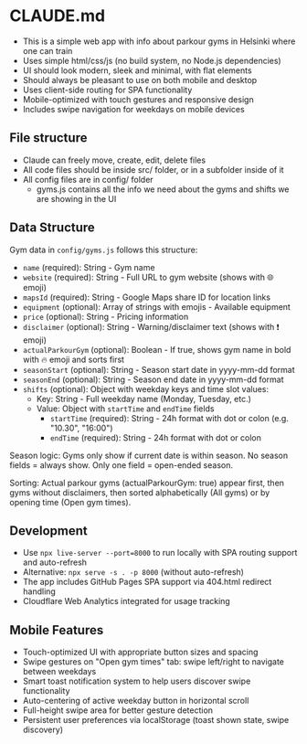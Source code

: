 # CLAUDE.md

- This is a simple web app with info about parkour gyms in Helsinki where one can train
- Uses simple html/css/js (no build system, no Node.js dependencies)
- UI should look modern, sleek and minimal, with flat elements
- Should always be pleasant to use on both mobile and desktop
- Uses client-side routing for SPA functionality
- Mobile-optimized with touch gestures and responsive design
- Includes swipe navigation for weekdays on mobile devices

## File structure

- Claude can freely move, create, edit, delete files
- All code files should be inside src/ folder, or in a subfolder inside of it
- All config files are in config/ folder
    - gyms.js contains all the info we need about the gyms and shifts we are showing in the UI

## Data Structure

Gym data in `config/gyms.js` follows this structure:
- `name` (required): String - Gym name
- `website` (required): String - Full URL to gym website (shows with 🌐 emoji)
- `mapsId` (required): String - Google Maps share ID for location links
- `equipment` (optional): Array of strings with emojis - Available equipment
- `price` (optional): String - Pricing information 
- `disclaimer` (optional): String - Warning/disclaimer text (shows with ❗ emoji)
- `actualParkourGym` (optional): Boolean - If true, shows gym name in bold with 🔥 emoji and sorts first
- `seasonStart` (optional): String - Season start date in yyyy-mm-dd format
- `seasonEnd` (optional): String - Season end date in yyyy-mm-dd format
- `shifts` (optional): Object with weekday keys and time slot values:
  - Key: String - Full weekday name (Monday, Tuesday, etc.)
  - Value: Object with `startTime` and `endTime` fields
    - `startTime` (required): String - 24h format with dot or colon (e.g. "10.30", "16:00")
    - `endTime` (required): String - 24h format with dot or colon

Season logic: Gyms only show if current date is within season. No season fields = always show. Only one field = open-ended season.

Sorting: Actual parkour gyms (actualParkourGym: true) appear first, then gyms without disclaimers, then sorted alphabetically (All gyms) or by opening time (Open gym times).

## Development

- Use `npx live-server --port=8000` to run locally with SPA routing support and auto-refresh
- Alternative: `npx serve -s . -p 8000` (without auto-refresh)
- The app includes GitHub Pages SPA support via 404.html redirect handling
- Cloudflare Web Analytics integrated for usage tracking

## Mobile Features

- Touch-optimized UI with appropriate button sizes and spacing
- Swipe gestures on "Open gym times" tab: swipe left/right to navigate between weekdays
- Smart toast notification system to help users discover swipe functionality
- Auto-centering of active weekday button in horizontal scroll
- Full-height swipe area for better gesture detection
- Persistent user preferences via localStorage (toast shown state, swipe discovery)
